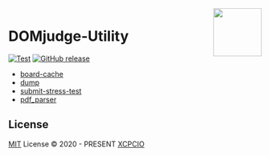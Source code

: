 <img align="right" width="96px" src="./assets/python3_logo.png">

# DOMjudge-Utility

[![Test][test-ci-badge]][test-ci]
[![GitHub release][gh-release-badge]][gh-release]

* [board-cache](./board-cache/)
* [dump](./dump)
* [submit-stress-test](./submit-stress-test)
* [pdf_parser](./pdf_parser)

## License

[MIT](./LICENSE) License © 2020 - PRESENT [XCPCIO][xcpcio]

[xcpcio]: https://github.com/XCPCIO
[test-ci-badge]: https://github.com/xcpcio/domjudge-utility/workflows/Test/badge.svg
[test-ci]: https://github.com/xcpcio/domjudge-utility/actions/workflows/test.yml
[gh-release-badge]: https://img.shields.io/github/release/xcpcio/domjudge-utility.svg
[gh-release]: https://GitHub.com/xcpcio/domjudge-utility/releases/
